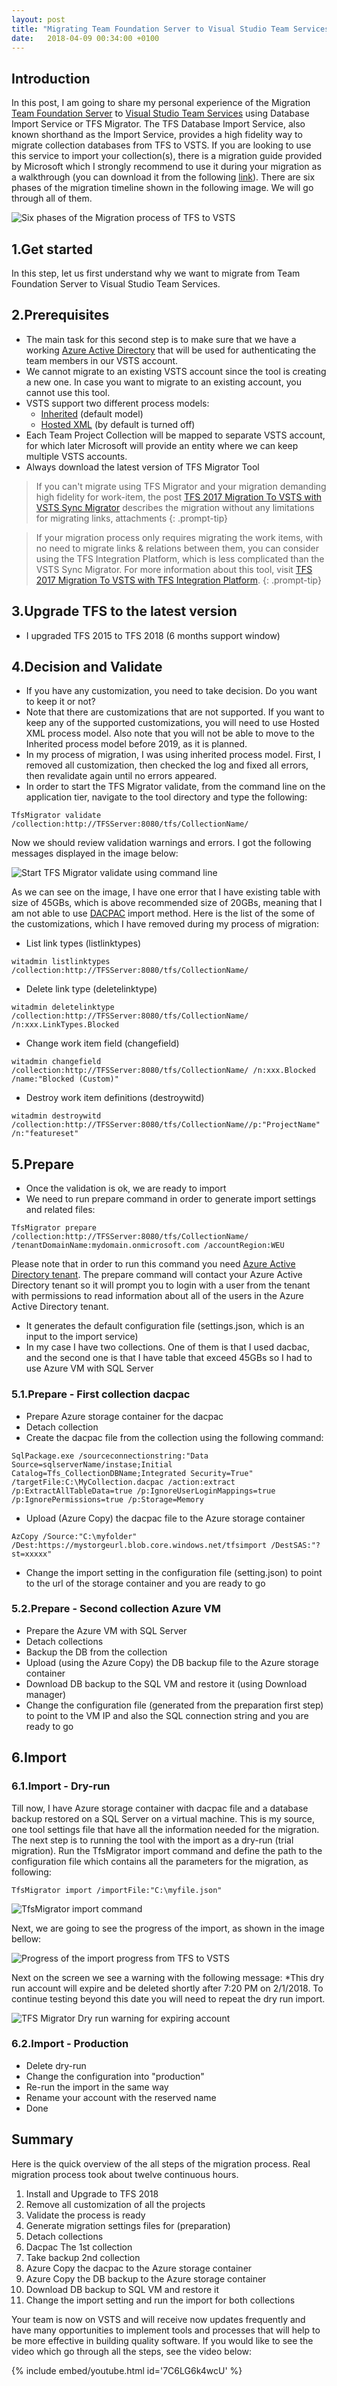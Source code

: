 ```yaml
---
layout: post
title: "Migrating Team Foundation Server to Visual Studio Team Services using Database Import Service TFS Migrator"
date:   2018-04-09 00:34:00 +0100
---
```


## Introduction

In this post, I am going to share my personal experience of the
Migration [Team Foundation Server](https://www.visualstudio.com/tfs/) to
[Visual Studio Team
Services](https://www.visualstudio.com/team-services/) using Database
Import Service or TFS Migrator. The TFS Database Import Service, also
known shorthand as the Import Service, provides a high fidelity way to
migrate collection databases from TFS to VSTS. If you are looking to use
this service to import your collection(s), there is a migration guide
provided by Microsoft which I strongly recommend to use it during your
migration as a walkthrough (you can download it from the following
[link](https://aka.ms/TFSDataImport)). There are six phases of the
migration timeline shown in the following image. We will go through all
of them.

![Six phases of the Migration process of TFS to VSTS](/assets/img/2018/03/Six-phases-of-the-Migration-process-of-TFS-to-VSTS.jpg "Six phases of the Migration process of TFS to VSTS")

## 1.Get started

In this step, let us first understand why we want to migrate from Team
Foundation Server to Visual Studio Team Services.

## 2.Prerequisites

-   The main task for this second step is to make sure that we have a
    working [Azure Active
    Directory](https://docs.microsoft.com/en-us/azure/active-directory/active-directory-whatis)
    that will be used for authenticating the team members in our VSTS
    account.
-   We cannot migrate to an existing VSTS account since the tool is
    creating a new one. In case you want to migrate to an existing
    account, you cannot use this tool.
-   VSTS support two different process models:
    -   [Inherited](https://docs.microsoft.com/en-us/vsts/work/customize/inheritance-process-model?view=vsts)
        (default model)
    -   [Hosted
        XML](https://docs.microsoft.com/en-us/vsts/work/customize/hosted-xml-process-model?view=vsts)
        (by default is turned off)
-   Each Team Project Collection will be mapped to separate VSTS
    account, for which later Microsoft will provide an entity where we
    can keep multiple VSTS accounts.
-   Always download the latest version of TFS Migrator Tool

>If you can\'t migrate using TFS Migrator and your
migration demanding high fidelity for work-item, the post [TFS 2017
Migration To VSTS with VSTS Sync
Migrator](https://mohamedradwan-devops.github.io/posts/tfs-2017-migration-to-vsts-with-vsts-sync-migrator/)
describes the migration without any limitations for migrating links,
attachments
{: .prompt-tip}



>If your migration process only requires migrating the
work items, with no need to migrate links & relations between them, you
can consider using the TFS Integration Platform, which is less
complicated than the VSTS Sync Migrator. For more information about this
tool, visit [TFS 2017 Migration To VSTS with TFS Integration
Platform](https://mohamedradwan-devops.github.io/posts/tfs-2017-migration-to-vsts-with-tfs-integration-platform/).
{: .prompt-tip}

## 3.Upgrade TFS to the latest version

-   I upgraded TFS 2015 to TFS 2018 (6 months support window)

## 4.Decision and Validate

-   If you have any customization, you need to take decision. Do you
    want to keep it or not?
-   Note that there are customizations that are not supported. If you
    want to keep any of the supported customizations, you will need to
    use Hosted XML process model. Also note that you will not be able to
    move to the Inherited process model before 2019, as it is planned.
-   In my process of migration, I was using inherited process model.
    First, I removed all customization, then checked the log and fixed
    all errors, then revalidate again until no errors appeared.
-   In order to start the TFS Migrator validate, from the command line
    on the application tier, navigate to the tool directory and type the
    following:

```
TfsMigrator validate /collection:http://TFSServer:8080/tfs/CollectionName/
```

Now we should review validation warnings and errors. I got the
following messages displayed in the image below:

![Start TFS Migrator validate using command line](/assets/img/2018/03/Start-TFS-Migrator-validate-using-command-line.png "Start TFS Migrator validate using command line")

As we can see on the image, I have one error that I
have existing table with size of 45GBs, which is above recommended size
of 20GBs, meaning that I am not able to use
[DACPAC](https://docs.microsoft.com/en-us/sql/relational-databases/data-tier-applications/data-tier-applications)
import method. Here is the list of the some of the customizations, which
I have removed during my process of migration: 

-   List link types (listlinktypes)

```
witadmin listlinktypes /collection:http://TFSServer:8080/tfs/CollectionName/
```

-   Delete link type (deletelinktype)

``` 
witadmin deletelinktype /collection:http://TFSServer:8080/tfs/CollectionName/ /n:xxx.LinkTypes.Blocked
```

-   Change work item field (changefield)

```
witadmin changefield /collection:http://TFSServer:8080/tfs/CollectionName/ /n:xxx.Blocked /name:"Blocked (Custom)"
```


-   Destroy work item definitions (destroywitd)

``` 
witadmin destroywitd /collection:http://TFSServer:8080/tfs/CollectionName//p:"ProjectName" /n:"featureset"
```

## 5.Prepare

-   Once the validation is ok, we are ready to import
-   We need to run prepare command in order to generate import settings
    and related files:

```
TfsMigrator prepare /collection:http://TFSServer:8080/tfs/CollectionName/ /tenantDomainName:mydomain.onmicrosoft.com /accountRegion:WEU
```

Please note that in order to run this command you need [Azure Active Directory tenant](https://docs.microsoft.com/en-us/azure/active-directory/develop/active-directory-howto-tenant).
The prepare command will contact your Azure Active Directory tenant so
it will prompt you to login with a user from the tenant with permissions
to read information about all of the users in the Azure Active Directory
tenant.

-   It generates the default configuration file (settings.json, which is
    an input to the import service)
-   In my case I have two collections. One of them is that I used
    dacbac, and the second one is that I have table that exceed 45GBs so
    I had to use Azure VM with SQL Server

### 5.1.Prepare - First collection dacpac

-   Prepare Azure storage container for the dacpac
-   Detach collection
-   Create the dacpac file from the collection using the following
    command:

```
SqlPackage.exe /sourceconnectionstring:"Data Source=sqlserverName/instase;Initial Catalog=Tfs_CollectionDBName;Integrated Security=True" /targetFile:C:\MyCollection.dacpac /action:extract /p:ExtractAllTableData=true /p:IgnoreUserLoginMappings=true /p:IgnorePermissions=true /p:Storage=Memory
```

-   Upload (Azure Copy) the dacpac file to the Azure storage container

``` 
AzCopy /Source:"C:\myfolder" /Dest:https://mystorgeurl.blob.core.windows.net/tfsimport /DestSAS:"?st=xxxxx"
```

-   Change the import setting in the configuration file (setting.json)
    to point to the url of the storage container and you are ready to go

### 5.2.Prepare - Second collection Azure VM

-   Prepare the Azure VM with SQL Server
-   Detach collections
-   Backup the DB from the collection
-   Upload (using the Azure Copy) the DB backup file to the Azure
    storage container
-   Download DB backup to the SQL VM and restore it (using Download
    manager)
-   Change the configuration file (generated from the preparation first
    step) to point to the VM IP and also the SQL connection string and
    you are ready to go

## 6.Import

### 6.1.Import - Dry-run

Till now, I have Azure storage container with dacpac file and a database
backup restored on a SQL Server on a virtual machine. This is my source,
one tool settings file that have all the information needed for the
migration. The next step is to running the tool with the import as a
dry-run (trial migration). Run the TfsMigrator import command and define
the path to the configuration file which contains all the parameters for
the migration, as following:

```
TfsMigrator import /importFile:"C:\myfile.json"
```

![TfsMigrator import command](/assets/img/2018/03/TfsMigrator-import-command-1024x341.png "TfsMigrator import command")

Next, we are going to see the progress of the
import, as shown in the image bellow: 

![Progress of the import progress from TFS to VSTS](/assets/img/2018/03/Progress-of-the-import-progress-from-TFS-to-VSTS--1024x566.png "Progress of the import progress from TFS to VSTS")

Next on the screen we see a warning with
the following message: *This dry run account will expire and be deleted
shortly after 7:20 PM on 2/1/2018. To continue testing beyond this date
you will need to repeat the dry run import.

![TFS Migrator Dry run warning for expiring account](/assets/img/2018/03/TFS-Migrator-Dry-run-warning-for-expiring-account-1024x481-1024x310.png "TFS Migrator Dry run warning for expiring account")

### 6.2.Import - Production

-   Delete dry-run
-   Change the configuration into \"production\"
-   Re-run the import in the same way
-   Rename your account with the reserved name
-   Done

## Summary

Here is the quick overview of the all steps of the migration process.
Real migration process took about twelve continuous hours.

1.  Install and Upgrade to TFS 2018
2.  Remove all customization of all the projects
3.  Validate the process is ready
4.  Generate migration settings files for (preparation)
5.  Detach collections
6.  Dacpac The 1st collection
7.  Take backup 2nd collection
8.  Azure Copy the dacpac to the Azure storage container
9.  Azure Copy the DB backup to the Azure storage container
10. Download DB backup to SQL VM and restore it
11. Change the import setting and run the import for both collections

Your team is now on VSTS and will receive now updates frequently and
have many opportunities to implement tools and processes that will help
to be more effective in building quality software. If you would like
to see the video which go through all the steps, see the video below: 

{% include embed/youtube.html id='7C6LG6k4wcU' %}

